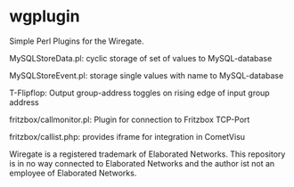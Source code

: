 wgplugin
========

Simple Perl Plugins for the Wiregate.

MySQLStoreData.pl: cyclic storage of set of values to MySQL-database

MySQLStoreEvent.pl: storage single values with name to MySQL-database

T-Flipflop: Output group-address toggles on rising edge of input group address

fritzbox/callmonitor.pl: Plugin for connection to Fritzbox TCP-Port

fritzbox/callist.php: provides iframe for integration in CometVisu

Wiregate is a registered trademark of Elaborated Networks. This repository
is in no way connected to Elaborated Networks and the author ist not an
employee of Elaborated Networks.
